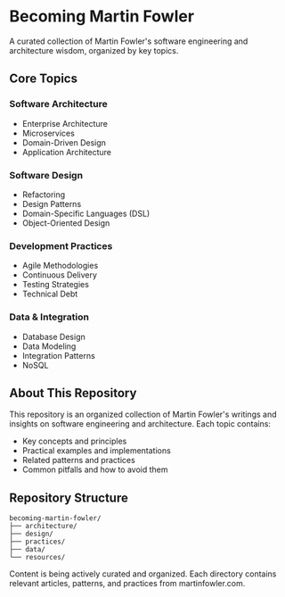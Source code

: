 # Becoming Martin Fowler

A curated collection of Martin Fowler's software engineering and architecture wisdom, organized by key topics.

## Core Topics

### Software Architecture
- Enterprise Architecture
- Microservices
- Domain-Driven Design
- Application Architecture

### Software Design
- Refactoring
- Design Patterns
- Domain-Specific Languages (DSL)
- Object-Oriented Design

### Development Practices
- Agile Methodologies
- Continuous Delivery
- Testing Strategies
- Technical Debt

### Data & Integration
- Database Design
- Data Modeling
- Integration Patterns
- NoSQL

## About This Repository

This repository is an organized collection of Martin Fowler's writings and insights on software engineering and architecture. Each topic contains:

- Key concepts and principles
- Practical examples and implementations
- Related patterns and practices
- Common pitfalls and how to avoid them

## Repository Structure

```
becoming-martin-fowler/
├── architecture/
├── design/
├── practices/
├── data/
└── resources/
```

Content is being actively curated and organized. Each directory contains relevant articles, patterns, and practices from martinfowler.com.